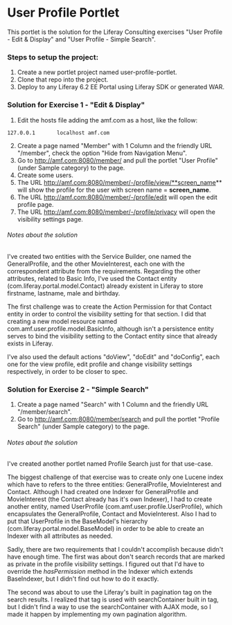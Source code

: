 User Profile Portlet
================================

This portlet is the solution for the Liferay Consulting exercises "User Profile - Edit & Display" and "User Profile - Simple Search".

### Steps to setup the project:

1. Create a new portlet project named user-profile-portlet.
2. Clone that repo into the project.
3. Deploy to any Liferay 6.2 EE Portal using Liferay SDK or generated WAR.

### Solution for Exercise 1 - "Edit & Display"

1. Edit the hosts file adding the amf.com as a host, like the follow:
  ```
  127.0.0.1       localhost amf.com
  ```
2. Create a page named "Member" with 1 Column and the friendly URL "/member", check the option "Hide from Navigation Menu".
3. Go to http://amf.com:8080/member/ and pull the portlet "User Profile" (under Sample category) to the page.
4. Create some users.
5. The URL http://amf.com:8080/member/-/profile/view/**screen_name** will show the profile for the user with screen name = **screen_name**.
6. The URL http://amf.com:8080/member/-/profile/edit will open the edit profile page.
7. The URL http://amf.com:8080/member/-/profile/privacy will open the visibility settings page.

###### Notes about the solution

I've created two entities with the Service Builder, one named the GeneralProfile, and the other MovieInterest, 
each one with the correspondent attribute from the requirements.
Regarding the other attributes, related to Basic Info, I've used the Contact entity (com.liferay.portal.model.Contact) 
already existent in Liferay to store firstname, lastname, male and birthday.

The first challenge was to create the Action Permission for that Contact entity in order to control the visibility setting 
for that section. I did that creating a new model resource named com.amf.user.profile.model.BasicInfo, although isn't a 
persistence entity serves to bind the visibility setting to the Contact entity since that already exists in Liferay.

I've also used the default actions "doView", "doEdit" and "doConfig", each one for the view profile, edit profile and change 
visibility settings respectively, in order to be closer to spec.

### Solution for Exercise 2 - "Simple Search"

1. Create a page named "Search" with 1 Column and the friendly URL "/member/search".
2. Go to http://amf.com:8080/member/search and pull the portlet "Profile Search" (under Sample category) to the page.

###### Notes about the solution

I've created another portlet named Profile Search just for that use-case.

The biggest challenge of that exercise was to create only one Lucene index which have to refers to the three 
entities: GeneralProfile, MovieInterest and Contact. Although I had created one Indexer for GeneralProfile and 
MovieInterest (the Contact already has it's own Indexer), I had to create another entity, 
named UserProfile (com.amf.user.profile.UserProfile), which encapsulates the GeneralProfile, 
Contact and MovieInterest. Also I had to put that UserProfile in the BaseModel's hierarchy (com.liferay.portal.model.BaseModel<T>) 
in order to be able to create an Indexer with all attributes as needed.

Sadly, there are two requirements that I couldn't accomplish because didn't have enough time. 
The first was about don't search records that are marked as private in the profile visibility 
settings. I figured out that I'd have to override the *hasPermission* method in the Indexer which extends 
BaseIndexer, but I didn't find out how to do it exactly.

The second was about to use the Liferay's built in pagination tag on the search results. 
I realized that tag is used with searchContainer built in tag, but I didn't find a way 
to use the searchContainer with AJAX mode, so I made it happen by implementing 
my own pagination algorithm.

